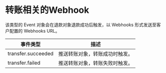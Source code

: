 # 转账相关的Webhook

该类型的 Event 对象会在退款对象退款成功后触发，以 Webhooks 形式发送至客户配置的 Webhooks URL。

| 事件类型           | 描述                           |
| ------------------ | ------------------------------ |
| transfer.succeeded | 推送转账对象，转账成功时触发。 |
| transfer.failed    | 推送转账对象，转账失败时触发。 |